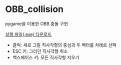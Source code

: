# OBB_collision

pygame을 이용한 OBB 충돌 구현

[실행 파일(.exe) 다운로드](https://drive.google.com/file/d/1uW7wpvPnMsJtAR24_AJ2PD3wJcaHAUNn/view?usp=sharing)

* 클릭: 새로 그릴 직사각형의 중심과 두 벡터를 차례로 선택
* ESC 키: 그리던 직사각형 취소
* 백스페이스 키: 모든 직사각형 지우기
